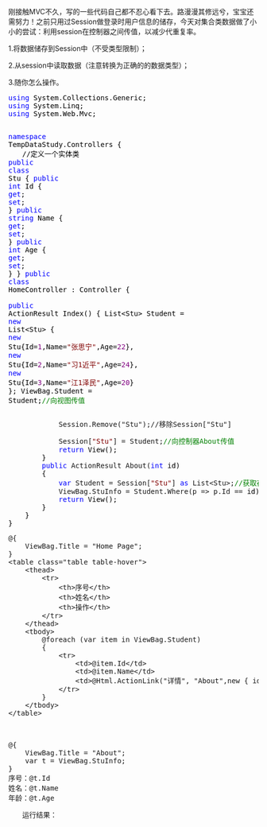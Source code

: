 <p>刚接触MVC不久，写的一些代码自己都不忍心看下去。路漫漫其修远兮，宝宝还需努力！之前只用过Session做登录时用户信息的储存，今天对集合类数据做了小小的尝试：利用session在控制器之间传值，以减少代重复率。</p>
<p>1.将数据储存到Session中（不受类型限制）；</p>
<p>2.从session中读取数据（注意转换为正确的的数据类型）；</p>
<p>3.随你怎么操作。</p>
<div class="cnblogs_code">
<pre><span style="color: #0000ff;">using</span><span style="color: #000000;"> System.Collections.Generic;
</span><span style="color: #0000ff;">using</span><span style="color: #000000;"> System.Linq;
</span><span style="color: #0000ff;">using</span><span style="color: #000000;"> System.Web.Mvc;

</span><span style="color: #0000ff;">namespace</span><span style="color: #000000;"> TempDataStudy.Controllers
{<br />　　//定义一个实体类
    </span><span style="color: #0000ff;">public</span> <span style="color: #0000ff;">class</span><span style="color: #000000;"> Stu
    {
        </span><span style="color: #0000ff;">public</span> <span style="color: #0000ff;">int</span> Id { <span style="color: #0000ff;">get</span>; <span style="color: #0000ff;">set</span><span style="color: #000000;">; }
        </span><span style="color: #0000ff;">public</span> <span style="color: #0000ff;">string</span> Name { <span style="color: #0000ff;">get</span>; <span style="color: #0000ff;">set</span><span style="color: #000000;">; }
        </span><span style="color: #0000ff;">public</span> <span style="color: #0000ff;">int</span> Age { <span style="color: #0000ff;">get</span>; <span style="color: #0000ff;">set</span><span style="color: #000000;">; }
    }
    </span><span style="color: #0000ff;">public</span> <span style="color: #0000ff;">class</span><span style="color: #000000;"> HomeController : Controller
    {    
        </span><span style="color: #0000ff;">public</span><span style="color: #000000;"> ActionResult Index()
        {
            List</span>&lt;Stu&gt; Student = <span style="color: #0000ff;">new</span> List&lt;Stu&gt;<span style="color: #000000;">
            {
                </span><span style="color: #0000ff;">new</span> Stu{Id=<span style="color: #800080;">1</span>,Name=<span style="color: #800000;">"</span><span style="color: #800000;">张思宁</span><span style="color: #800000;">"</span>,Age=<span style="color: #800080;">22</span><span style="color: #000000;">},
                </span><span style="color: #0000ff;">new</span> Stu{Id=<span style="color: #800080;">2</span>,Name=<span style="color: #800000;">"</span><span style="color: #800000;">习1近平</span><span style="color: #800000;">"</span>,Age=<span style="color: #800080;">24</span><span style="color: #000000;">},
                </span><span style="color: #0000ff;">new</span> Stu{Id=<span style="color: #800080;">3</span>,Name=<span style="color: #800000;">"</span><span style="color: #800000;">江1泽民</span><span style="color: #800000;">"</span>,Age=<span style="color: #800080;">20</span><span style="color: #000000;">}
            };
            ViewBag.Student </span>= Student;<span style="color: #008000;">//</span><span style="color: #008000;">向视图传值<br /></span></pre>
<pre><span>            Session.Remove("Stu");//移除Session["Stu"]</span></pre>
<pre>            Session[<span style="color: #800000;">"</span><span style="color: #800000;">Stu</span><span style="color: #800000;">"</span>] = Student;<span style="color: #008000;">//</span><span style="color: #008000;">向控制器About传值</span>
            <span style="color: #0000ff;">return</span><span style="color: #000000;"> View();
        }
        </span><span style="color: #0000ff;">public</span> ActionResult About(<span style="color: #0000ff;">int</span><span style="color: #000000;"> id)
        {
            </span><span style="color: #0000ff;">var</span> Student = Session[<span style="color: #800000;">"</span><span style="color: #800000;">Stu</span><span style="color: #800000;">"</span>] <span style="color: #0000ff;">as</span> List&lt;Stu&gt;;<span style="color: #008000;">//</span><span style="color: #008000;">获取存储在Session中的值</span>
            ViewBag.StuInfo = Student.Where(p =&gt; p.Id ==<span style="color: #000000;"> id).FirstOrDefault();</span>
            <span style="color: #0000ff;">return</span><span style="color: #000000;"> View();
        }
    }
}</span></pre>
</div>
<div class="cnblogs_Highlighter">
<pre class="brush:html;gutter:true;">@{
    ViewBag.Title = "Home Page";
}
&lt;table class="table table-hover"&gt;
    &lt;thead&gt;
        &lt;tr&gt;
            &lt;th&gt;序号&lt;/th&gt;
            &lt;th&gt;姓名&lt;/th&gt;
            &lt;th&gt;操作&lt;/th&gt;
        &lt;/tr&gt;
    &lt;/thead&gt;
    &lt;tbody&gt;
        @foreach (var item in ViewBag.Student)
        {
            &lt;tr&gt;
                &lt;td&gt;@item.Id&lt;/td&gt;
                &lt;td&gt;@item.Name&lt;/td&gt;
                &lt;td&gt;@Html.ActionLink("详情", "About",new { id = item.Id })&lt;/td&gt;
            &lt;/tr&gt;
        }
    &lt;/tbody&gt;
&lt;/table&gt;
</pre>
</div>
<p>　　</p>
<div class="cnblogs_Highlighter">
<pre class="brush:html;gutter:true;">@{ 
    ViewBag.Title = "About";
    var t = ViewBag.StuInfo;
}
序号：@t.Id
姓名：@t.Name
年龄：@t.Age
</pre>
</div>
<p>　　运行结果：</p>
<p><img src="http://images2017.cnblogs.com/blog/1159701/201707/1159701-20170726223010937-243252603.png" alt="" /></p>
<p>&nbsp;</p>
<p><img src="http://images2017.cnblogs.com/blog/1159701/201707/1159701-20170726222938859-749742615.png" alt="" /></p>
<p>&nbsp;</p>